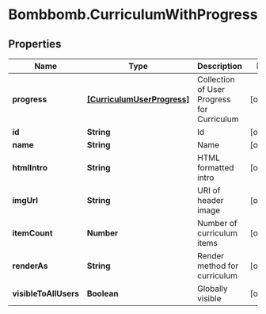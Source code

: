 # Bombbomb.CurriculumWithProgress

## Properties
Name | Type | Description | Notes
------------ | ------------- | ------------- | -------------
**progress** | [**[CurriculumUserProgress]**](CurriculumUserProgress.md) | Collection of User Progress for Curriculum | [optional] 
**id** | **String** | Id | [optional] 
**name** | **String** | Name | [optional] 
**htmlIntro** | **String** | HTML formatted intro | [optional] 
**imgUrl** | **String** | URI of header image | [optional] 
**itemCount** | **Number** | Number of curriculum items | [optional] 
**renderAs** | **String** | Render method for curriculum | [optional] 
**visibleToAllUsers** | **Boolean** | Globally visible | [optional] 


